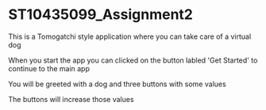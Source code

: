 # ST10435099_Assignment2

This is a Tomogatchi style application where you can take care of a virtual dog

When you start the app you can clicked on the button labled 'Get Started' to continue to the main app

You will be greeted with a dog and three buttons with some values

The buttons will increase those values
